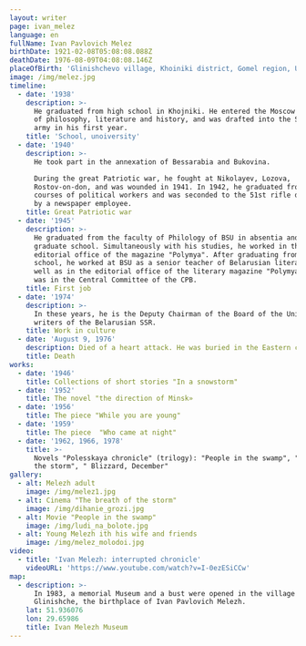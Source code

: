 ```yaml
---
layout: writer
page: ivan_melez
language: en
fullName: Ivan Pavlovich Melez
birthDate: 1921-02-08T05:08:08.088Z
deathDate: 1976-08-09T04:08:08.146Z
placeOfBirth: 'Glinishchevo village, Khoiniki district, Gomel region, USSR'
image: /img/melez.jpg
timeline:
  - date: '1938'
    description: >-
      He graduated from high school in Khojniki. He entered the Moscow Institute
      of philosophy, literature and history, and was drafted into the Soviet
      army in his first year.
    title: 'School, unoiversity'
  - date: '1940'
    description: >-
      He took part in the annexation of Bessarabia and Bukovina.

      During the great Patriotic war, he fought at Nikolayev, Lozova,
      Rostov-on-don, and was wounded in 1941. In 1942, he graduated from the
      courses of political workers and was seconded to the 51st rifle division
      by a newspaper employee.
    title: Great Patriotic war
  - date: '1945'
    description: >-
      He graduated from the faculty of Philology of BSU in absentia and entered
      graduate school. Simultaneously with his studies, he worked in the
      editorial office of the magazine "Polymya". After graduating from graduate
      school, he worked at BSU as a senior teacher of Belarusian literature, as
      well as in the editorial office of the literary magazine "Polymya", and
      was in the Central Committee of the CPB.
    title: First job
  - date: '1974'
    description: >-
      In these years, he is the Deputy Chairman of the Board of the Union of
      writers of the Belarusian SSR.
    title: Work in culture
  - date: 'August 9, 1976'
    description: Died of a heart attack. He was buried in the Eastern cemetery of Minsk.
    title: Death
works:
  - date: '1946'
    title: Collections of short stories "In a snowstorm"
  - date: '1952'
    title: The novel "the direction of Minsk»
  - date: '1956'
    title: The piece "While you are young"
  - date: '1959'
    title: The piece  "Who came at night"
  - date: '1962, 1966, 1978'
    title: >-
      Novels "Polesskaya chronicle" (trilogy): "People in the swamp", "Breath of
      the storm", " Blizzard, December"
gallery:
  - alt: Melezh adult
    image: /img/melez1.jpg
  - alt: Cinema "The breath of the storm"
    image: /img/dihanie_grozi.jpg
  - alt: Movie "People in the swamp"
    image: /img/ludi_na_bolote.jpg
  - alt: Young Melezh ith his wife and friends
    image: /img/melez_molodoi.jpg
video:
  - title: 'Ivan Melezh: interrupted chronicle'
    videoURL: 'https://www.youtube.com/watch?v=I-0ezESiCCw'
map:
  - description: >-
      In 1983, a memorial Museum and a bust were opened in the village of
      Glinishche, the birthplace of Ivan Pavlovich Melezh.
    lat: 51.936076
    lon: 29.65986
    title: Ivan Melezh Museum
---
```


